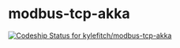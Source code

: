 modbus-tcp-akka
===============

[ ![Codeship Status for kylefitch/modbus-tcp-akka](https://www.codeship.io/projects/f262ec40-22a2-0132-6f39-3e39b625be42/status)](https://www.codeship.io/projects/36578)
